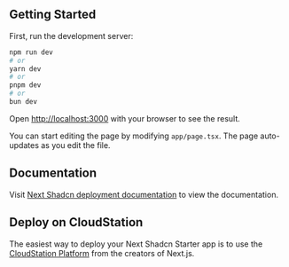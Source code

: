 
## Getting Started

First, run the development server:

```bash
npm run dev
# or
yarn dev
# or
pnpm dev
# or
bun dev
```

Open [http://localhost:3000](http://localhost:3000) with your browser to see the result.

You can start editing the page by modifying `app/page.tsx`. The page auto-updates as you edit the file.

## Documentation

Visit [Next Shadcn deployment documentation](https://ui.shadcn.com/docs/installation/next) to view the documentation.

## Deploy on CloudStation

The easiest way to deploy your Next Shadcn Starter app is to use the [CloudStation Platform](https://cloudstation.io) from the creators of Next.js.
